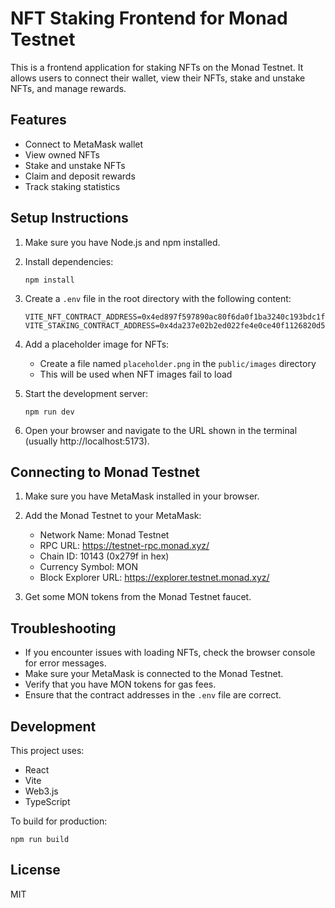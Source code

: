 # NFT Staking Frontend for Monad Testnet

This is a frontend application for staking NFTs on the Monad Testnet. It allows users to connect their wallet, view their NFTs, stake and unstake NFTs, and manage rewards.

## Features

- Connect to MetaMask wallet
- View owned NFTs
- Stake and unstake NFTs
- Claim and deposit rewards
- Track staking statistics

## Setup Instructions

1. Make sure you have Node.js and npm installed.

2. Install dependencies:
   ```
   npm install
   ```

3. Create a `.env` file in the root directory with the following content:
   ```
   VITE_NFT_CONTRACT_ADDRESS=0x4ed897f597890ac80f6da0f1ba3240c193bdc1f5
   VITE_STAKING_CONTRACT_ADDRESS=0x4da237e02b2ed022fe4e0ce40f1126820d55c75b
   ```

4. Add a placeholder image for NFTs:
   - Create a file named `placeholder.png` in the `public/images` directory
   - This will be used when NFT images fail to load

5. Start the development server:
   ```
   npm run dev
   ```

6. Open your browser and navigate to the URL shown in the terminal (usually http://localhost:5173).

## Connecting to Monad Testnet

1. Make sure you have MetaMask installed in your browser.
2. Add the Monad Testnet to your MetaMask:
   - Network Name: Monad Testnet
   - RPC URL: https://testnet-rpc.monad.xyz/
   - Chain ID: 10143 (0x279f in hex)
   - Currency Symbol: MON
   - Block Explorer URL: https://explorer.testnet.monad.xyz/

3. Get some MON tokens from the Monad Testnet faucet.

## Troubleshooting

- If you encounter issues with loading NFTs, check the browser console for error messages.
- Make sure your MetaMask is connected to the Monad Testnet.
- Verify that you have MON tokens for gas fees.
- Ensure that the contract addresses in the `.env` file are correct.

## Development

This project uses:
- React
- Vite
- Web3.js
- TypeScript

To build for production:
```
npm run build
```

## License

MIT
